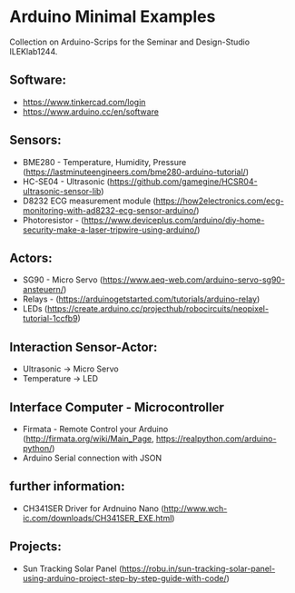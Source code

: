 # Arduino Minimal Examples
Collection on Arduino-Scrips for the Seminar and Design-Studio ILEKlab1244.

## Software:
- https://www.tinkercad.com/login
- https://www.arduino.cc/en/software

## Sensors:
- BME280 - Temperature, Humidity, Pressure (https://lastminuteengineers.com/bme280-arduino-tutorial/)
- HC-SE04 - Ultrasonic (https://github.com/gamegine/HCSR04-ultrasonic-sensor-lib)
- D8232 ECG measurement module (https://how2electronics.com/ecg-monitoring-with-ad8232-ecg-sensor-arduino/)
- Photoresistor - (https://www.deviceplus.com/arduino/diy-home-security-make-a-laser-tripwire-using-arduino/)

## Actors:
- SG90 - Micro Servo (https://www.aeq-web.com/arduino-servo-sg90-ansteuern/)
- Relays - (https://arduinogetstarted.com/tutorials/arduino-relay)
- LEDs (https://create.arduino.cc/projecthub/robocircuits/neopixel-tutorial-1ccfb9)


## Interaction Sensor-Actor:
- Ultrasonic -> Micro Servo
- Temperature -> LED

## Interface Computer - Microcontroller
- Firmata - Remote Control your Arduino (http://firmata.org/wiki/Main_Page, https://realpython.com/arduino-python/)
- Arduino Serial connection with JSON

## further information:
- CH341SER Driver for Ardnuino Nano (http://www.wch-ic.com/downloads/CH341SER_EXE.html)
  
## Projects:
- Sun Tracking Solar Panel (https://robu.in/sun-tracking-solar-panel-using-arduino-project-step-by-step-guide-with-code/)
